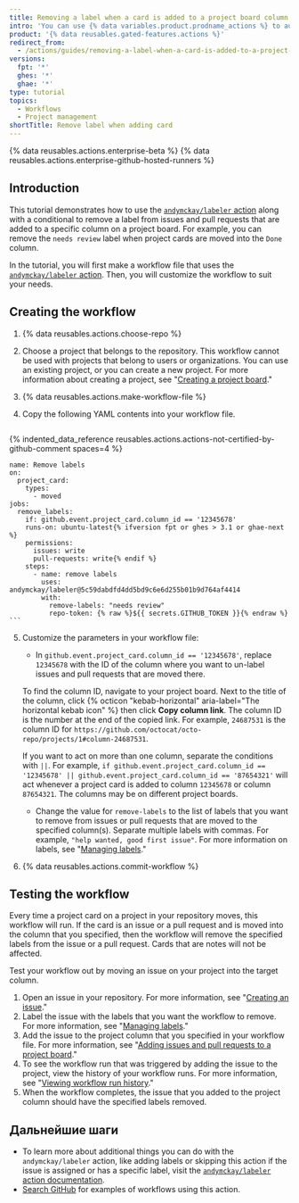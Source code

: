 ```yaml
---
title: Removing a label when a card is added to a project board column
intro: 'You can use {% data variables.product.prodname_actions %} to automatically remove a label when an issue or pull request is added to a specific column on a project board.'
product: '{% data reusables.gated-features.actions %}'
redirect_from:
  - /actions/guides/removing-a-label-when-a-card-is-added-to-a-project-board-column
versions:
  fpt: '*'
  ghes: '*'
  ghae: '*'
type: tutorial
topics:
  - Workflows
  - Project management
shortTitle: Remove label when adding card
---
```


{% data reusables.actions.enterprise-beta %}
{% data reusables.actions.enterprise-github-hosted-runners %}

## Introduction

This tutorial demonstrates how to use the [`andymckay/labeler` action](https://github.com/marketplace/actions/simple-issue-labeler) along with a conditional to remove a label from issues and pull requests that are added to a specific column on a project board. For example, you can remove the `needs review` label when project cards are moved into the `Done` column.

In the tutorial, you will first make a workflow file that uses the [`andymckay/labeler` action](https://github.com/marketplace/actions/simple-issue-labeler). Then, you will customize the workflow to suit your needs.

## Creating the workflow

1. {% data reusables.actions.choose-repo %}
2. Choose a project that belongs to the repository. This workflow cannot be used with projects that belong to users or organizations. You can use an existing project, or you can create a new project. For more information about creating a project, see "[Creating a project board](/github/managing-your-work-on-github/creating-a-project-board)."
3. {% data reusables.actions.make-workflow-file %}
4. Copy the following YAML contents into your workflow file.

    ```yaml{:copy}
{% indented_data_reference reusables.actions.actions-not-certified-by-github-comment spaces=4 %}

    name: Remove labels
    on:
      project_card:
        types:
          - moved
    jobs:
      remove_labels:
        if: github.event.project_card.column_id == '12345678'
        runs-on: ubuntu-latest{% ifversion fpt or ghes > 3.1 or ghae-next %}
        permissions:
          issues: write
          pull-requests: write{% endif %}
        steps:
          - name: remove labels
            uses: andymckay/labeler@5c59dabdfd4dd5bd9c6e6d255b01b9d764af4414
            with:
              remove-labels: "needs review"
              repo-token: {% raw %}${{ secrets.GITHUB_TOKEN }}{% endraw %}
    ```

5. Customize the parameters in your workflow file:
   - In `github.event.project_card.column_id == '12345678'`, replace `12345678` with the ID of the column where you want to un-label issues and pull requests that are moved there.

    To find the column ID, navigate to your project board. Next to the title of the column, click {% octicon "kebab-horizontal" aria-label="The horizontal kebab icon" %} then click **Copy column link**. The column ID is the number at the end of the copied link. For example, `24687531` is the column ID for `https://github.com/octocat/octo-repo/projects/1#column-24687531`.

     If you want to act on more than one column, separate the conditions with `||`. For example, `if github.event.project_card.column_id == '12345678' || github.event.project_card.column_id == '87654321'` will act whenever a project card is added to column `12345678` or column `87654321`. The columns may be on different project boards.
   - Change the value for `remove-labels` to the list of labels that you want to remove from issues or pull requests that are moved to the specified column(s). Separate multiple labels with commas. For example, `"help wanted, good first issue"`. For more information on labels, see "[Managing labels](/github/managing-your-work-on-github/managing-labels#applying-labels-to-issues-and-pull-requests)."
6. {% data reusables.actions.commit-workflow %}

## Testing the workflow

Every time a project card on a project in your repository moves, this workflow will run. If the card is an issue or a pull request and is moved into the column that you specified, then the workflow will remove the specified labels from the issue or a pull request. Cards that are notes will not be affected.

Test your workflow out by moving an issue on your project into the target column.

1. Open an issue in your repository. For more information, see "[Creating an issue](/github/managing-your-work-on-github/creating-an-issue)."
2. Label the issue with the labels that you want the workflow to remove. For more information, see "[Managing labels](/github/managing-your-work-on-github/managing-labels#applying-labels-to-issues-and-pull-requests)."
3. Add the issue to the project column that you specified in your workflow file. For more information, see "[Adding issues and pull requests to a project board](/github/managing-your-work-on-github/adding-issues-and-pull-requests-to-a-project-board)."
4. To see the workflow run that was triggered by adding the issue to the project, view the history of your workflow runs. For more information, see "[Viewing workflow run history](/actions/managing-workflow-runs/viewing-workflow-run-history)."
5. When the workflow completes, the issue that you added to the project column should have the specified labels removed.

## Дальнейшие шаги

- To learn more about additional things you can do with the `andymckay/labeler` action, like adding labels or skipping this action if the issue is assigned or has a specific label, visit the [`andymckay/labeler` action documentation](https://github.com/marketplace/actions/simple-issue-labeler).
- [Search GitHub](https://github.com/search?q=%22uses:+andymckay/labeler%22&type=code) for examples of workflows using this action.
